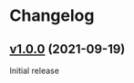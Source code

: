# Changelog

## [v1.0.0](https://github.com/containeroo/alpine-toolbox/tree/v1.0.0) (2021-09-19)

Initial release

